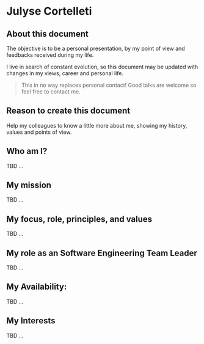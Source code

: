 # Julyse Cortelleti

## About this document
The objective is to be a personal presentation, by my point of view and feedbacks received during my life.

I live in search of constant evolution, so this document may be updated with changes in my views, career and personal life.

> This in no way replaces personal contact! Good talks are welcome so feel free to contact me.

## Reason to create this document
Help my colleagues to know a little more about me, showing my history, values and points of view.

## Who am I?
TBD ...

## My mission
TBD ...

## My focus, role, principles, and values
TBD ...

## My role as an Software Engineering Team Leader
TBD ...

## My Availability:
TBD ...

## My Interests
TBD ...
